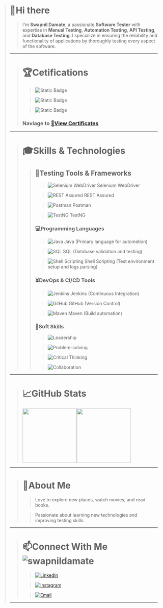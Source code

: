 > # 👋Hi there
>> I'm **Swapnil Damate**, a passionate **Software Tester** with expertise in **Manual Testing**, **Automation Testing**,
**API Testing**, and **Database Testing**. I specialize in ensuring the reliability and functionality of applications by
> > thoroughly testing every aspect of the software.
>---
>> # 🏆Cetifications
>>> ![Static Badge](https://img.shields.io/badge/ISTQB_Certified_Tester-Foundation_Level-43B02A)
>>
>>> ![Static Badge](https://img.shields.io/badge/Git_Hub-Foundation_Level-43B02A)
>>
>>> ![Static Badge](https://img.shields.io/badge/Git_Hub-Copilot-43B02A)
> >
>>### Naviage to [📜View Certificates](certificate.md)
>---
>> # 🎓Skills & Technologies
>>> ## 📁Testing Tools & Frameworks
>>>> ![Selenium WebDriver](https://img.shields.io/badge/-Selenium%20WebDriver-43B02A?logo=selenium&logoColor=white)
> > > > Selenium WebDriver
>>>
>>>> ![REST Assured](https://img.shields.io/badge/-REST%20Assured-000000?logo=java&logoColor=white) REST Assured
>>>
>>>> ![Postman](https://img.shields.io/badge/-Postman-FF6C37?logo=postman&logoColor=white) Postman
>>>
>>>> ![TestNG](https://img.shields.io/badge/-TestNG-FF6C37?logo=testng&logoColor=white) TestNG
>>>### 💻Programming Languages
>>>> ![Java](https://img.shields.io/badge/-Java-007396?logo=java&logoColor=white) Java (Primary language for automation)
>>>
>>>> ![SQL](https://img.shields.io/badge/-SQL-4479A1?logo=postgresql&logoColor=white) SQL (Database validation and
> > > > testing)
> >>
>>>> ![Shell Scripting](https://img.shields.io/badge/-Shell%20Scripting-4EAA25?logo=gnu-bash&logoColor=white) Shell
> > > > Scripting (Test environment setup and logs parsing)
>>>### ⏳DevOps & CI/CD Tools
>>>> ![Jenkins](https://img.shields.io/badge/-Jenkins-D24939?logo=jenkins&logoColor=white) Jenkins (Continuous
> > > > Integration)
> >>
>>>> ![GitHub](https://img.shields.io/badge/-GitHub-181717?logo=github&logoColor=white) GitHub (Version Control)
> >>
>>>> ![Maven](https://img.shields.io/badge/-Maven-C71A36?logo=apache-maven&logoColor=white) Maven (Build automation)
>>>### 🎯Soft Skills
>>>>![Leadership](https://img.shields.io/badge/-Leadership-007ACC?logo=teams&logoColor=white)
>>>
>>>>![Problem-solving](https://img.shields.io/badge/-Problem--Solving-007ACC?logo=visual-studio-code&logoColor=white)
>>>
>>>>![Critical Thinking](https://img.shields.io/badge/-Critical--Thinking-007ACC?logo=visual-studio-code&logoColor=white)
>>>
>>>>![Collaboration](https://img.shields.io/badge/-Collaboration-007ACC?logo=teams&logoColor=white)
>---
>># 📈GitHub Stats
>><p ><img src="https://github-readme-stats.vercel.app/api?username=swapnildamate&show_icons=true&theme=white" height="170" /><img src="https://github-readme-stats.vercel.app/api/top-langs/?username=swapnildamate&layout=compact&theme=white" height="170" /></p>
>---
>># 🤗About Me
>>
>>>Love to explore new places, watch movies, and read books.
>> 
>>>Passionate about learning new technologies and improving testing skills.
>---
>># 📫Connect With Me <img src="https://komarev.com/ghpvc/?username=swapnildamate&label=Profile%20views&color=0e75b6&style=flat" alt="swapnildamate" />
>>>[![LinkedIn](https://img.shields.io/badge/LinkedIn-0077B5?logo=linkedin&logoColor=white)](https://linkedin.com/in/swapnil-damate) 
>>
>>>[![Instagram](https://img.shields.io/badge/Instagram-E4405F?logo=instagram&logoColor=white)](https://instagram.com/swapnildamate) 
>>
>>>[![Email](https://img.shields.io/badge/Email-D14836?logo=gmail&logoColor=white)](mailto:swapnildamate@gmail.com)
>---

